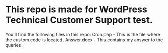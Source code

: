 # This repo is made for WordPress Technical Customer Support test.
You'll find the following files in this repo:
Cron.php - This is the file where the custom code is located.
Answer.docx - This contains my answer to the queries.

